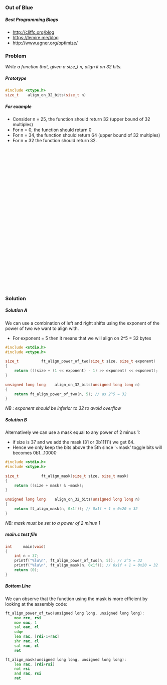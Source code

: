 ### Out of Blue

##### Best Programming Blogs

* http://cliffc.org/blog
* https://lemire.me/blog
* http://www.agner.org/optimize/

### Problem

*Write a function that, given a size_t n, align it on 32 bits.*

##### Prototype
```c++
#include <ctype.h>
size_t    align_on_32_bits(size_t n)
```

##### For example
* Consider n = 25, the function should return 32 (upper bound of 32 multiples)
* For n = 0, the function should return 0
* For n = 34, the function should return 64 (upper bound of 32 multiples)
* For n = 32 the function should return 32.

<pre>




























</pre>


### Solution

##### Solution A
We can use a combination of left and right shifts using the exponent of the power of two we want to align with.

* For exponent = 5 then it means that we will align on 2^5 = 32 bytes

```c++
#include <stdio.h>
#include <ctype.h>
​
size_t			ft_align_power_of_two(size_t size, size_t exponent)
{
	return (((size + (1 << exponent) - 1) >> exponent) << exponent);
}
​
unsigned long long    align_on_32_bits(unsigned long long n)
{
	return ft_align_power_of_two(n, 5); // as 2^5 = 32
}
```
*NB : exponent should be inferior to 32 to avoid overflow*

##### Solution B
Alternatively we can use a mask equal to any power of 2 minus 1:

* if size is 37 and we add the mask (31 or 0b11111) we get 64.
* Hence we only keep the bits above the 5th since '~mask' toggle bits will becomes 0b1...10000


```c++
#include <stdio.h>
#include <ctype.h>
​
size_t			ft_align_mask(size_t size, size_t mask)
{
	return ((size + mask) & ~mask);
}
​
unsigned long long    align_on_32_bits(unsigned long long n)
{
	return ft_align_mask(n, 0x1f)); // 0x1f + 1 = 0x20 = 32
}
```
*NB: mask must be set to a power of 2 minus 1*

##### main.c test file
```c++
int		main(void)
{
	int n = 37;
	printf("%lu\n", ft_align_power_of_two(n, 5)); // 2^5 = 32
	printf("%lu\n", ft_align_mask(n, 0x1f)); // 0x1f + 1 = 0x20 = 32
	return (0);
}
```

##### Bottom Line
We can observe that the function using the mask is more efficient by looking at the assembly code:

```asm
ft_align_power_of_two(unsigned long long, unsigned long long):
    mov rcx, rsi
    mov eax, 1
    sal eax, cl
    cdqe
    lea rax, [rdi-1+rax]
    shr rax, cl
    sal rax, cl
    ret
```

```asm
ft_align_mask(unsigned long long, unsigned long long):
    lea rax, [rdi+rsi]
    not rsi
    and rax, rsi
    ret
```
